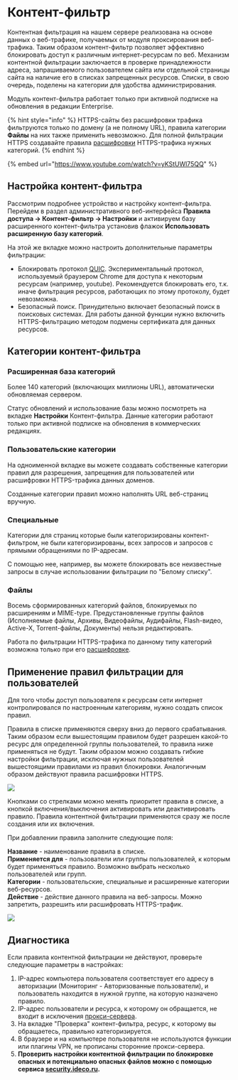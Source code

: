 # Контент-фильтр

Контентная фильтрация на нашем сервере реализована на основе данных о веб-трафике, получаемых от модуля проксирования веб-трафика. Таким образом контент-фильтр позволяет эффективно блокировать доступ к различным интернет-ресурсам по веб. Механизм контентной фильтрации заключается в проверке принадлежности адреса, запрашиваемого пользователем сайта или отдельной страницы сайта на наличие его в списках запрещенных ресурсов. Списки, в свою очередь, поделены на категории для удобства администрирования.

Модуль контент-фильтра работает только при активной подписке на обновления в редакции Enterprise.

{% hint style="info" %}
HTTPS-сайты без расшифровки трафика фильтруются только по домену (а не полному URL), правила категории **Файлы** на них также применить невозможно. Для полной фильтрации HTTPS создавайте правила [расшифровки](filtering-https-traffic.md) HTTPS-трафика нужных категорий.
{% endhint %}

{% embed url="https://www.youtube.com/watch?v=yKStUWl75QQ" %}

## Настройка контент-фильтра

Рассмотрим подробнее устройство и настройку контент-фильтра. Перейдем в раздел административного веб-интерфейса **Правила доступа -> Контент-фильтр -> Настройки** и активируем базу расширенного контент-фильтра установив флажок **Использовать расширенную базу категорий**.

На этой же вкладке можно настроить дополнительные параметры фильтрации:

* Блокировать протокол [QUIC](https://ru.wikipedia.org/wiki/QUIC). Экспериментальный протокол, используемый браузером Chrome для доступа к некоторым ресурсам (например, youtube). Рекомендуется блокировать его, т.к. иначе фильтрация ресурсов, работающих по этому протоколу, будет невозможна.
* Безопасный поиск. Принудительно включает безопасный поиск в поисковых системах. Для работы данной функции нужно включить HTTPS-фильтрацию методом подмены сертификата для данных ресурсов.

## Категории контент-фильтра

### Расширенная база категорий

Более 140 категорий (включающих миллионы URL), автоматически обновляемая сервером.

Статус обновлений и использование базы можно посмотреть на вкладке **Настройки** Контент-фильтра. Данные категории работают только при активной подписке на обновления в коммерческих редакциях.

### Пользовательские категории

На одноименной вкладке вы можете создавать собственные категории правил для разрешения, запрещения для пользователей или расшифровки HTTPS-трафика данных доменов.

Созданные категории правил можно наполнять URL веб-страниц вручную.

### Специальные

Категории для страниц которые были категоризированы контент-фильтром, не были категоризированы, всех запросов и запросов с прямыми обращениями по IP-адресам.

С помощью нее, например, вы можете блокировать все неизвестные запросы в случае использовании фильтрации по "Белому списку".

### Файлы

Восемь сформированных категорий файлов, блокируемых по расширениям и MIME-type. Предустановленные группы файлов (Исполняемые файлы, Архивы, Видеофайлы, Аудифайлы, Flash-видео, Active-X, Torrent-файлы, Документы) нельзя редактировать.

Работа по фильтрации HTTPS-трафика по данному типу категорий возможна только при его [расшифровке](filtering-https-traffic.md).

## Применение правил фильтрации для пользователей

Для того чтобы доступ пользователя к ресурсам сети интернет контролировался по настроенным категориям, нужно создать список правил.

Правила в списке применяются сверху вниз до первого срабатывания. Таким образом если вышестоящим правилом будет разрешен какой-то ресурс для определенной группы пользователей, то правила ниже применяться не будут. Таким образом можно создавать гибкие настройки фильтрации, исключая нужных пользователей вышестоящими правилами из правил блокировки. Аналогичным образом действуют правила расшифровки HTTPS.

![](../../.gitbook/assets/rule\_kf\(7-9\).jpeg)

Кнопками со стрелками можно менять приоритет правила в списке, а кнопкой включения/выключения активировать или деактивировать правило. Правила контентной фильтрации применяются сразу же после создания или их включения.

При добавлении правила заполните следующие поля:

**Название** - наименование правила в списке.\
**Применяется для** - пользователи или группы пользователей, к которым будет применяться правило. Возможно выбрать несколько пользователей или групп.\
**Категории** - пользовательские, специальные и расширенные категории веб-ресурсов.\
**Действие** - действие данного правила на веб-запросы. Можно запретить, разрешить или расшифровать HTTPS-трафик.

![](../../.gitbook/assets/create\_rule\(7-9\).jpeg)

## Диагностика

Если правила контентной фильтрации не действуют, проверьте следующие параметры в настройках:

1. IP-адрес компьютера пользователя соответствует его адресу в авторизации (Мониторинг - Авторизованные пользователи), и пользователь находится в нужной группе, на которую назначено правило.
2. IP-адрес пользователи и ресурса, к которому он обращается, не входит в исключения [прокси-сервера](../../services/proxy/).
3. На вкладке "Проверка" контент-фильтра, ресурс, к которому вы обращаетесь, правильно категоризируется.
4. В браузере и на компьютере пользователя не используются функции или плагины VPN, не прописаны сторонние прокси-сервера.
5. **Проверить настройки контентной фильтрации по блокировке опасных и потенциально опасных файлов можно с помощью сервиса **[**security.ideco.ru**](https://security.ideco.ru)**.**

